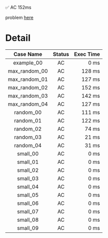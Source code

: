 ✅  AC  152ms

problem [here](https://judge.yosupo.jp/problem/point_add_range_sum)

# Detail

| Case Name | Status | Exec Time |
|:---------:|:------:|---------:|
| example_00 | AC | 0 ms |
| max_random_00 | AC | 128 ms |
| max_random_01 | AC | 127 ms |
| max_random_02 | AC | 152 ms |
| max_random_03 | AC | 142 ms |
| max_random_04 | AC | 127 ms |
| random_00 | AC | 111 ms |
| random_01 | AC | 122 ms |
| random_02 | AC | 74 ms |
| random_03 | AC | 21 ms |
| random_04 | AC | 31 ms |
| small_00 | AC | 0 ms |
| small_01 | AC | 0 ms |
| small_02 | AC | 0 ms |
| small_03 | AC | 0 ms |
| small_04 | AC | 0 ms |
| small_05 | AC | 0 ms |
| small_06 | AC | 0 ms |
| small_07 | AC | 0 ms |
| small_08 | AC | 0 ms |
| small_09 | AC | 0 ms |


